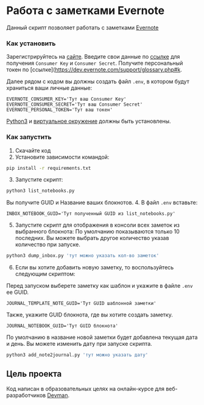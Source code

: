 # Работа с заметками Evernote
Данный скрипт позволяет работать с заметками [Evernote](https://evernote.com/intl/ru) 


### Как установить

Зарегистрируйтесь на [сайте](https://www.evernote.com/Registration.action?referralSpecifier=mktgrepack_en_oo_web_cpl_V00).
Введите свои данные по [ссылке](https://dev.evernote.com/#apikey) для получения `Consumer Key` и `Consumer Secret`.
Получите персональный токен по [ссылке](https://dev.evernote.com/support/glossary.php#k.

Далее рядом с кодом вы должны создать файл `.env`, в котором будут храниться
ваши личные данные:

```
EVERNOTE_CONSUMER_KEY='Тут ваш Consumer Key'
EVERNOTE_CONSUMER_SECRET='Тут ваш Consumer Secret'
EVERNOTE_PERSONAL_TOKEN='Тут ваш токен'
```

[Python3](https://www.python.org/downloads/) и [виртуальное окружение](https://python-scripts.com/virtualenv) должны быть установлены.
### Как запустить
1. Скачайте код
2. Установите зависимости командой:
```bash
pip install -r requirements.txt
```
3. Запустите скрипт:
```bash
python3 list_notebooks.py
```
Вы получите GUID и Название ваших блокнотов. 
4. В файл `.env` вставьте:
```
INBOX_NOTEBOOK_GUID='Тут полученный GUID из list_notebooks.py'
```
5. Запустите скрипт для отображения в консоли всех заметок из выбранного блокнота:
По умолчанию показываются только 10 последних. Вы можете выбрать другое количество указав количество при запуске.
```bash
python3 dump_inbox.py 'тут можно указать кол-во заметок'
```
6. Если вы хотите добавить новую заметку, то воспользуйтесь следующим скриптом:

Перед запуском выберете заметку как шаблон и укажите в файле `.env` ее GUID.
```
JOURNAL_TEMPLATE_NOTE_GUID='Тут GUID шаблонной заметки'
```
Также, укажите GUID блокнота, где вы хотите создать заметку.
```
JOURNAL_NOTEBOOK_GUID='Тут GUID блокнота'
```
По умолчанию в название новой заметки будет добавлена текущая дата и день.
Вы можете изменить дату при запуске скрипта.
```bash
python3 add_note2journal.py 'тут можно указать дату'
```

## Цель проекта

Код написан в образовательных целях на онлайн-курсе для веб-разработчиков [Devman](https://dvmn.org).
